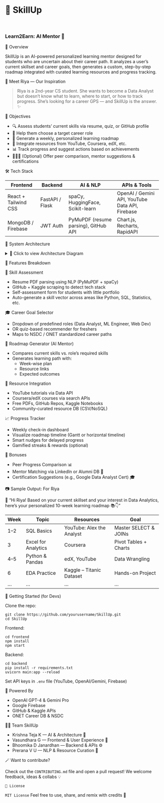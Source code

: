 <h1>🌟 SkillUp</h1><br><h3>Learn2Earn: AI Mentor 🚀</h3>

📌 Overview

SkillUp is an AI-powered personalized learning mentor designed for students who are uncertain about their career path. It analyzes a user’s current skillset and career goals, then generates a custom, step-by-step roadmap integrated with curated learning resources and progress tracking.

🧠 Meet Riya — Our Inspiration

> Riya is a 2nd-year CS student. She wants to become a Data Analyst but doesn’t know what to learn, where to start, or how to track progress. She’s looking for a career GPS — and SkillUp is the answer. ✨

🎯 Objectives

- 🔍 Assess students’ current skills via resume, quiz, or GitHub profile
- 🎯 Help them choose a target career role
- 🧭 Generate a weekly, personalized learning roadmap
- 🎥 Integrate resources from YouTube, Coursera, edX, etc.
- 📊 Track progress and suggest actions based on achievements
- 🧑‍🤝‍🧑 (Optional) Offer peer comparison, mentor suggestions & certifications

🛠️ Tech Stack

Frontend       | Backend         | AI & NLP           | APIs & Tools
-------------- | --------------- | ------------------ | ----------------------------
React + Tailwind CSS | FastAPI / Flask | spaCy, HuggingFace, Scikit-learn | OpenAI / Gemini API, YouTube Data API, Firebase
MongoDB / Firebase | JWT Auth | PyMuPDF (resume parsing), GitHub API | Chart.js, Recharts, RapidAPI

📐 System Architecture

<details>
<summary>🧩 Click to view Architecture Diagram</summary>

📦 Modules:

1. Skill Assessment Engine
2. Career Goal Selector
3. Roadmap Generator
4. Resource Integration Engine
5. Progress Tracker
6. (Optional) Peer Comparison & Mentor Match

</details>

🧩 Features Breakdown

📘 Skill Assessment

- Resume PDF parsing using NLP (PyMuPDF + spaCy)
- GitHub + Kaggle scraping to detect tech stack
- Self-assessment form for students with little portfolio
- Auto-generate a skill vector across areas like Python, SQL, Statistics, etc.

🎓 Career Goal Selector

- Dropdown of predefined roles (Data Analyst, ML Engineer, Web Dev)
- OR quiz-based recommender for freshers
- Maps to NSDC / ONET standardized career paths

🧭 Roadmap Generator (AI Mentor)

- Compares current skills vs. role’s required skills
- Generates learning path with:
  - Week-wise plan
  - Resource links
  - Expected outcomes

🔗 Resource Integration

- YouTube tutorials via Data API
- Coursera/edX courses via search APIs
- Free PDFs, GitHub Repos, Kaggle Notebooks
- Community-curated resource DB (CSV/NoSQL)

📈 Progress Tracker

- Weekly check-in dashboard
- Visualize roadmap timeline (Gantt or horizontal timeline)
- Smart nudges for delayed progress
- Gamified streaks & rewards (optional)

🎁 Bonuses

- Peer Progress Comparison 📊
- Mentor Matching via LinkedIn or Alumni DB 🤝
- Certification Suggestions (e.g., Google Data Analyst Cert) 🎓

📷 Sample Output: For Riya

💬 “Hi Riya! Based on your current skillset and your interest in Data Analytics, here’s your personalized 10-week learning roadmap 📚👇”

Week | Topic | Resources | Goal
---- | ----- | --------- | ----
1–2 | SQL Basics | YouTube: Alex the Analyst | Master SELECT & JOINs
3 | Excel for Analytics | Coursera | Pivot Tables + Charts
4–5 | Python & Pandas | edX, YouTube | Data Wrangling
6 | EDA Practice | Kaggle – Titanic Dataset | Hands-on Project
… | … | … | …

🧪 Getting Started (for Devs)

Clone the repo:
```
git clone https://github.com/yourusername/SkillUp.git
cd SkillUp
```
Frontend:
```
cd frontend
npm install
npm start
```
Backend:
```
cd backend
pip install -r requirements.txt
uvicorn main:app --reload
```
Set API keys in ```.env``` file (YouTube, OpenAI/Gemini, Firebase)

🧠 Powered By

- OpenAI GPT-4 & Gemini Pro
- Google Firebase
- GitHub & Kaggle APIs
- ONET Career DB & NSDC

👨‍💻 Team SkillUp

- Krishna Teja K — AI & Architecture 🧠
- Vasundhara G — Frontend & User Experience 🎨
- Bhoomika D Janardhan — Backend & APIs ⚙️
- Prerana V U — NLP & Resource Curation 🧾

🪄 Want to contribute?

Check out the ```CONTRIBUTING.md``` file and open a pull request! We welcome feedback, ideas & collabs 💡

```📄 License```

```MIT License``` 
Feel free to use, share, and remix with credits 🙌
